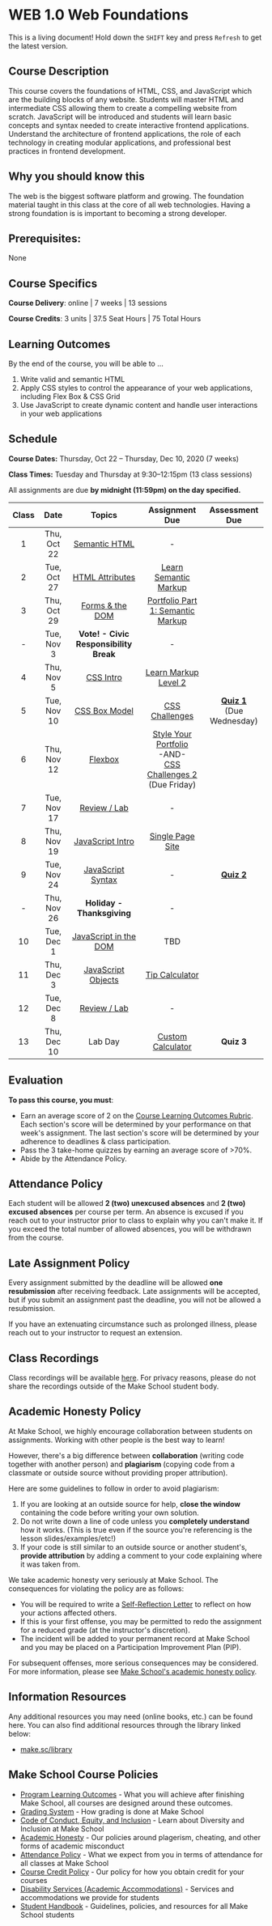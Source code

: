 # WEB 1.0 Web Foundations

<span class="refresh-instructions">This is a living document! Hold down the `SHIFT` key and press `Refresh` to get the latest version.</span>

## Course Description

This course covers the foundations of HTML, CSS, and JavaScript which are the building blocks of any website. Students will master HTML and intermediate CSS allowing them to create a compelling website from scratch. JavaScript will be introduced and students will learn basic concepts and syntax needed to create interactive frontend applications. Understand the architecture of frontend applications, the role of each technology in creating modular applications, and professional best practices in frontend development.

## Why you should know this

The web is the biggest software platform and growing. The foundation material taught in this class at the core of all web technologies. Having a strong foundation is is important to becoming a strong developer. 

## Prerequisites: 

None

## Course Specifics

**Course Delivery**: online | 7 weeks | 13 sessions

**Course Credits**: 3 units | 37.5 Seat Hours | 75 Total Hours

## Learning Outcomes

By the end of the course, you will be able to ...

1. Write valid and semantic HTML
1. Apply CSS styles to control the appearance of your web applications, including Flex Box & CSS Grid
1. Use JavaScript to create dynamic content and handle user interactions in your web applications

## Schedule

**Course Dates:** Thursday, Oct 22 – Thursday, Dec 10, 2020 (7 weeks)

**Class Times:** Tuesday and Thursday at 9:30–12:15pm (13 class sessions)

All assignments are due **by midnight (11:59pm) on the day specified.**

| Class |   Date   |                 Topics                  | Assignment Due | Assessment Due |
|:-----:|:--------:|:---------------------------------------:|:--------------:|:--------------:|
|  1 | Thu, Oct 22 | [Semantic HTML] | - |
|  2 | Tue, Oct 27 | [HTML Attributes] | [Learn Semantic Markup](https://github.com/soggybag/learn-semantic-markup) |
|  3 | Thu, Oct 29 | [Forms & the DOM] | [Portfolio Part 1: Semantic Markup](Assignments/01-Portfolio-Part-1-Structure.md) |
|  - | Tue, Nov 3  | **Vote! - Civic Responsibility Break** | - |
|  4 | Thu, Nov 5  | [CSS Intro] | [Learn Markup Level 2](https://github.com/soggybag/learn-markup-level-2) |
|  5 | Tue, Nov 10 | [CSS Box Model] | [CSS Challenges](Assignments/041-CSS-Challenges.md) | [**Quiz 1**](Assessments/quiz-1-study-guide.md) <br>(Due Wednesday) |
|  6 | Thu, Nov 12 | [Flexbox] | [Style Your Portfolio](Assignments/043-CSS-Portfolio.md) <br>-AND-<br> [CSS Challenges 2](Assignments/042-CSS-Challenges-part-2.md) <br>(Due Friday) |
|  7 | Tue, Nov 17 | [Review / Lab](https://docs.google.com/presentation/d/16Ws8URFLGMT6GjJ9siyyUzlCilzNsqyMtX57Ta-JMaw/edit?usp=sharing) | - |
|  8 | Thu, Nov 19 | [JavaScript Intro](https://docs.google.com/presentation/d/1rrh3R_CEa4w7i2bPMPdFiiolAehjUC84Ok8e08xIE4A/edit?usp=sharing) | [Single Page Site](Assignments/05-Single-Page-Site.md) |
|  9 | Tue, Nov 24 | [JavaScript Syntax](https://docs.google.com/presentation/d/1RSvgb_k1FI09G3l4-h2o8kcvfSOyS4Hc8lhCUD-aFwU/edit) | - | [**Quiz 2**](Assessments/quiz-2-study-guide.md) |
|  - | Thu, Nov 26 | **Holiday - Thanksgiving** | - |
| 10 | Tue, Dec 1  | [JavaScript in the DOM](https://docs.google.com/presentation/d/1lIuqqUQsM2eiXSa-aQVe4ZVlRZ5pDrZoDSTo_JCARlY/edit) | TBD |
| 11 | Thu, Dec 3  | [JavaScript Objects](https://docs.google.com/presentation/d/13IvjmIzSDkCUEH0uxd7er7e3ZxFZY206a0fNwxst7bs/edit?usp=sharing) | [Tip Calculator](Assignments/07-Tip-Calculator.md) |
| 12 | Tue, Dec 8  | [Review / Lab](https://docs.google.com/presentation/d/1IJqx1-w7Q-DyRFiXIRHMlGoJ1GZXXateZOK7aAxyzCQ/edit?usp=sharing) | - |
| 13 | Thu, Dec 10 | Lab Day | [Custom Calculator](Assignments/11-Custom-Calculator.md) | **Quiz 3** |

[Semantic HTML]: https://docs.google.com/presentation/d/1N4lM8Iwa5VEeeCLw-5QyJgsUkyMakVOLWw8Nx-DGrGI/edit?usp=sharing
[HTML Attributes]: https://docs.google.com/presentation/d/1Cb60k46G3NmK7qyoiGpHzo8FMGRcvrk97XgLfmQn78Y/edit?usp=sharing
[Forms & the DOM]: https://docs.google.com/presentation/d/1EW68FKT3KHE9dgr4Y1J9inthdw2aGLL8eEn1Phxbgdo/edit?usp=sharing
[CSS Intro]: https://docs.google.com/presentation/d/1BlnHQLA6dixDPMYDbO__L39tRPoG7fx-HNjzZJr3B4I/edit?usp=sharing
[CSS Box Model]: https://docs.google.com/presentation/d/1krVRtqA_yxW-O98bUWBguIEucS1zMSUp-hMGGHaEzM4/edit?usp=sharing
[Flexbox]: https://docs.google.com/presentation/d/1PNIxUwJSdJf7aw-h9LYec0DKgNpjB-4ZmAtMVBPNAnk/edit?usp=sharing

## Evaluation

**To pass this course, you must**: 

- Earn an average score of 2 on the [Course Learning Outcomes Rubric](https://make.sc/web1.0-rubric). Each section's score will be determined by your performance on that week's assignment. The last section's score will be determined by your adherence to deadlines & class participation.
- Pass the 3 take-home quizzes by earning an average score of >70%.
- Abide by the Attendance Policy.

## Attendance Policy

Each student will be allowed **2 (two) unexcused absences** and **2 (two) excused absences** per course per term. An absence is excused if you reach out to your instructor prior to class to explain why you can't make it. If you exceed the total number of allowed absences, you will be withdrawn from the course.

## Late Assignment Policy

Every assignment submitted by the deadline will be allowed **one resubmission** after receiving feedback. Late assignments will be accepted, but if you submit an assignment past the deadline, you will not be allowed a resubmission.

If you have an extenuating circumstance such as prolonged illness, please reach out to your instructor to request an extension.

## Class Recordings

Class recordings will be available [here](https://docs.google.com/document/d/12ACry7MDrAS3UJzid6zDeoP-AqAc3z1rIWIFRKEecnE/edit#). For privacy reasons, please do not share the recordings outside of the Make School student body.

## Academic Honesty Policy

At Make School, we highly encourage collaboration between students on assignments. Working with other people is the best way to learn!

However, there's a big difference between **collaboration** (writing code together with another person) and **plagiarism** (copying code from a classmate or outside source without providing proper attribution). 

Here are some guidelines to follow in order to avoid plagiarism:

1. If you are looking at an outside source for help, **close the window** containing the code before writing your own solution.
1. Do not write down a line of code unless you **completely understand** how it works. (This is true even if the source you're referencing is the lesson slides/examples/etc!)
1. If your code is still similar to an outside source or another student's, **provide attribution** by adding a comment to your code explaining where it was taken from.

We take academic honesty very seriously at Make School. The consequences for violating the policy are as follows:

- You will be required to write a [Self-Reflection Letter](https://docs.google.com/document/d/140_PHfDh7gu33OZI_caxEtvNzAlAepjnGcbQcXZ-MRo/edit?usp=sharing) to reflect on how your actions affected others.
- If this is your first offense, you may be permitted to redo the assignment for a reduced grade (at the instructor's discretion).
- The incident will be added to your permanent record at Make School and you may be placed on a Participation Improvement Plan (PIP).

For subsequent offenses, more serious consequences may be considered. For more information, please see [Make School's academic honesty policy](https://make.sc/academic-honesty-policy).

## Information Resources

Any additional resources you may need (online books, etc.) can be found here. You can also find additional resources through the library linked below:

- [make.sc/library](http://make.sc/library)

## Make School Course Policies

- [Program Learning Outcomes](https://make.sc/program-learning-outcomes) - What you will achieve after finishing Make School, all courses are designed around these outcomes.
- [Grading System](https://make.sc/grading-system) - How grading is done at Make School
- [Code of Conduct, Equity, and Inclusion](https://make.sc/code-of-conduct) - Learn about Diversity and Inclusion at Make School
- [Academic Honesty](https://make.sc/academic-honesty-policy) - Our policies around plagerism, cheating, and other forms of academic misconduct
- [Attendance Policy](https://make.sc/attendance-policy) - What we expect from you in terms of attendance for all classes at Make School
- [Course Credit Policy](https://make.sc/course-credit-policy) - Our policy for how you obtain credit for your courses
- [Disability Services (Academic Accommodations)](https://make.sc/disability-services) - Services and accommodations we provide for students
- [Student Handbook](https://make.sc/student-handbook) - Guidelines, policies, and resources for all Make School students
